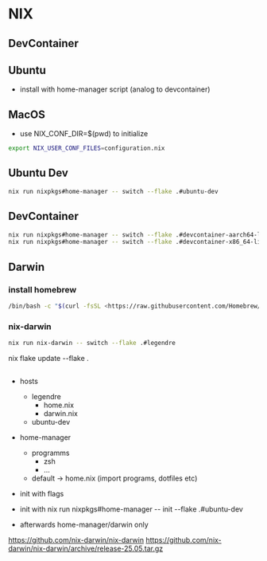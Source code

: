 # NIX

<!-- rework home-manager and nix-darwin installation -->

<!-- TODO: switch to stable channels -->
## DevContainer

## Ubuntu

- install with home-manager script (analog to devcontainer)

## MacOS

- use NIX_CONF_DIR=$(pwd) to initialize

```bash
export NIX_USER_CONF_FILES=configuration.nix
```

## Ubuntu Dev

```bash
nix run nixpkgs#home-manager -- switch --flake .#ubuntu-dev
```

## DevContainer

```bash
nix run nixpkgs#home-manager -- switch --flake .#devcontainer-aarch64-linux
nix run nixpkgs#home-manager -- switch --flake .#devcontainer-x86_64-linux
```

## Darwin

### install homebrew

```bash
/bin/bash -c "$(curl -fsSL <https://raw.githubusercontent.com/Homebrew/install/HEAD/install.sh>)"
```

### nix-darwin

```bash
nix run nix-darwin -- switch --flake .#legendre
```

nix flake update --flake .

##

- hosts
  - legendre
    - home.nix
    - darwin.nix
  - ubuntu-dev
- home-manager
  - programms
    - zsh
    - ...
  - default -> home.nix (import programs, dotfiles etc)

- init with flags
- init with nix run nixpkgs#home-manager -- init --flake .#ubuntu-dev
- afterwards home-manager/darwin only

<https://github.com/nix-darwin/nix-darwin>
<https://github.com/nix-darwin/nix-darwin/archive/release-25.05.tar.gz>
